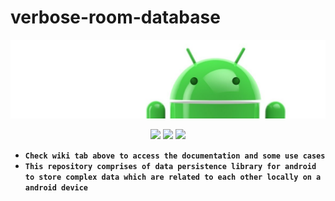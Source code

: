 # verbose-room-database
![Banner](https://github.com/devrath/devrath/blob/master/images/Banner.png)


<p align="center">
<a><img src="https://img.shields.io/badge/Built%20Using-Kotlin-silver?style=for-the-badge&logo=kotlin"></a>
<a><img src="https://img.shields.io/badge/Built%20By-Android%20Studio-red?style=for-the-badge&logo=android%20studio"></a>  
<a><img src="https://img.shields.io/badge/Database-room%20persistence%20library-deeppink?style=for-the-badge&logo=Bitrise"></a>  
</p>

* **`Check wiki tab above to access the documentation and some use cases`**  
* **`This repository comprises of data persistence library for android to store complex data which are related to each other locally on a android device `** 
